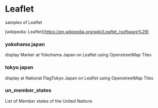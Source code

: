   Leaflet
===============

samples of Leaflet

[wikipedia: Leaflet](https://en.wikipedia.org/wiki/Leaflet_(software%29)  

### yokohama japan

display Marker at Yokohama Japan on Leaflet using OpenstreetMap Tiles

### tokyo japan

display  at National FlagTokyo Japan on Leaflet using OpenstreetMap Tiles

### un_member_states

List of Member states of the United Nations


